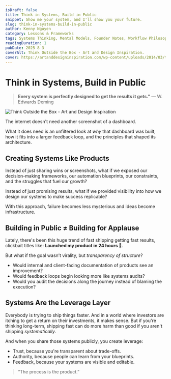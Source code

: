 ```yaml
---
isDraft: false
title: Think in Systems, Build in Public
snippet: Show me your system, and I'll show you your future.
slug: think-in-systems-build-in-public
author: Kenny Nguyen
category: Lessons & Frameworks
tags: Systems Thinking, Mental Models, Founder Notes, Workflow Philosophy
readingDuration: 1
pubDate: 2025 8 3
coverAlt: Think Outside the Box - Art and Design Inspiration.
cover: https://artanddesigninspiration.com/wp-content/uploads/2014/03/think-outside-the-box.jpg
---
```


# Think in Systems, Build in Public

> **Every system is perfectly designed to get the results it gets.”** — W. Edwards Deming

![Think Outside the Box - Art and Design Inspiration](https://artanddesigninspiration.com/wp-content/uploads/2014/03/think-outside-the-box.jpg)

The internet doesn't need another screenshot of a dashboard.

What it does need is an unfiltered look at _why_ that dashboard was built, how it fits into a larger feedback loop, and the principles that shaped its architecture.

## Creating Systems Like Products

Instead of just sharing wins or screenshots, what if we exposed our decision-making frameworks, our automation blueprints, our constraints, and the struggles that fuel our growth?

Instead of just promising results, what if we provided visibility into how we design our systems to make success replicable?

With this approach, failure becomes less mysterious and ideas become infrastructure.

## Building in Public ≠ Building for Applause

Lately, there's been this huge trend of fast shipping getting fast results, clickbait titles like: <strong>Launched my product in 24 hours 🚀</strong>.

But what if the goal wasn’t virality, but _transparency of structure_?

- Would internal and client-facing documentation of products see an improvement?
- Would feedback loops begin looking more like systems audits?
- Would you audit the decisions along the journey instead of blaming the execution?

## Systems Are the Leverage Layer

Everybody is trying to ship things faster. And in a world where investors are itching to get a return on their investments, it makes sense. But if you're thinking long-term, shipping fast can do more harm than good if you aren't shipping _systematically_.

And when you share those systems publicly, you create leverage:

- Trust, because you're transparent about trade-offs.
- Authority, because people can learn from your blueprints.
- Feedback, because your systems are visible and editable.

<blockquote>“The process is the product.”</blockquote>
